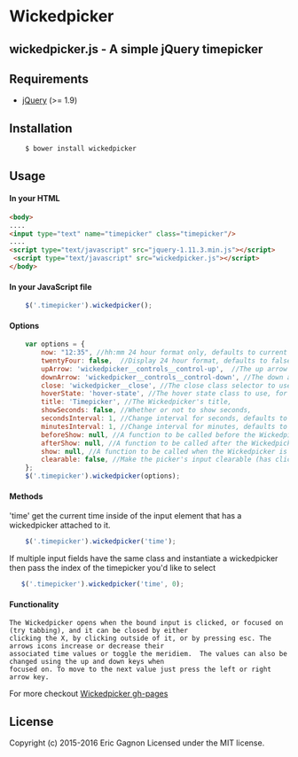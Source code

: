 # Wickedpicker

## wickedpicker.js - A simple jQuery timepicker

## Requirements

* [jQuery](http://jquery.com/download/) (>= 1.9)

## Installation
```shell
    $ bower install wickedpicker
```

## Usage

#### In your HTML
 ```html
 <body>
 ....
 <input type="text" name="timepicker" class="timepicker"/>
 ....
 <script type="text/javascript" src="jquery-1.11.3.min.js"></script>
  <script type="text/javascript" src="wickedpicker.js"></script>
 </body>
 ```

#### In your JavaScript file
 ```javascript
     $('.timepicker').wickedpicker();
 ```

#### Options
```javascript
    var options = {
        now: "12:35", //hh:mm 24 hour format only, defaults to current time
        twentyFour: false,  //Display 24 hour format, defaults to false
        upArrow: 'wickedpicker__controls__control-up',  //The up arrow class selector to use, for custom CSS
        downArrow: 'wickedpicker__controls__control-down', //The down arrow class selector to use, for custom CSS
        close: 'wickedpicker__close', //The close class selector to use, for custom CSS
        hoverState: 'hover-state', //The hover state class to use, for custom CSS
        title: 'Timepicker', //The Wickedpicker's title,
        showSeconds: false, //Whether or not to show seconds,
        secondsInterval: 1, //Change interval for seconds, defaults to 1,
        minutesInterval: 1, //Change interval for minutes, defaults to 1
        beforeShow: null, //A function to be called before the Wickedpicker is shown
        afterShow: null, //A function to be called after the Wickedpicker is closed/hidden
        show: null, //A function to be called when the Wickedpicker is shown
        clearable: false, //Make the picker's input clearable (has clickable "x")
    };
    $('.timepicker').wickedpicker(options);
```

#### Methods

'time' get the current time inside of the input element that has a wickedpicker attached to it.
```javascript
    $('.timepicker').wickedpicker('time');
```

  If multiple input fields have the same class and instantiate a wickedpicker then pass the index of the timepicker
  you'd like to select
 ```javascript
    $('.timepicker').wickedpicker('time', 0);
 ```

#### Functionality
    The Wickedpicker opens when the bound input is clicked, or focused on (try tabbing), and it can be closed by either
    clicking the X, by clicking outside of it, or by pressing esc. The arrows icons increase or decrease their
    associated time values or toggle the meridiem.  The values can also be changed using the up and down keys when
    focused on. To move to the next value just press the left or right arrow key.

For more checkout
[Wickedpicker gh-pages](http://ericjgagnon.github.io/wickedpicker/)

## License

 Copyright (c) 2015-2016 Eric Gagnon Licensed under the MIT license.

